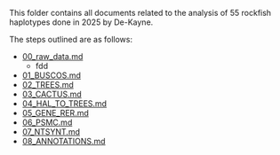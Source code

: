 This folder contains all documents related to the analysis of 55 rockfish haplotypes done in 2025 by De-Kayne.

The steps outlined are as follows:

- [00_raw_data.md](https://github.com/sudmantlab/rishi/blob/main/rockfish_cactus/rockfish55_all_analyses/00_raw_data.md)
    - fdd
- [01_BUSCOS.md](https://github.com/sudmantlab/rishi/blob/main/rockfish_cactus/rockfish55_all_analyses/01_BUSCOS.md)
- [02_TREES.md](https://github.com/sudmantlab/rishi/blob/main/rockfish_cactus/rockfish55_all_analyses/02_TREES.md)
- [03_CACTUS.md](https://github.com/sudmantlab/rishi/blob/main/rockfish_cactus/rockfish55_all_analyses/03_CACTUS.md)
- [04_HAL_TO_TREES.md](https://github.com/sudmantlab/rishi/blob/main/rockfish_cactus/rockfish55_all_analyses/04_HAL_TO_TREES.md)
- [05_GENE_RER.md](https://github.com/sudmantlab/rishi/blob/main/rockfish_cactus/rockfish55_all_analyses/05_GENE_RER.md)
- [06_PSMC.md](https://github.com/sudmantlab/rishi/blob/main/rockfish_cactus/rockfish55_all_analyses/06_PSMC.md)
- [07_NTSYNT.md](https://github.com/sudmantlab/rishi/blob/main/rockfish_cactus/rockfish55_all_analyses/07_NTSYNT.md)
- [08_ANNOTATIONS.md](https://github.com/sudmantlab/rishi/blob/main/rockfish_cactus/rockfish55_all_analyses/08_ANNOTATIONS.md)
